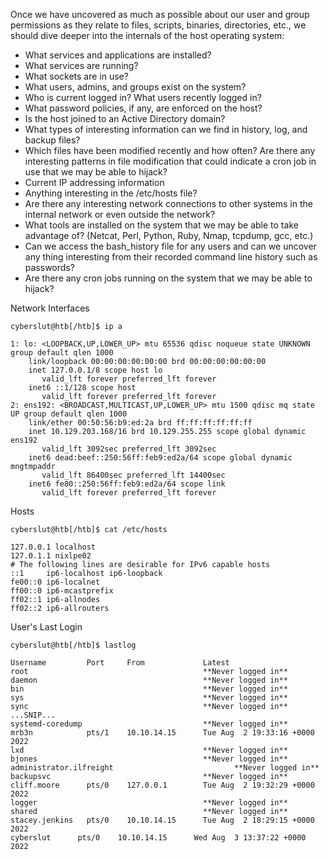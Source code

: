 Once we have uncovered as much as possible about our user and group permissions as they relate to files, scripts, binaries, directories, etc., we should dive deeper into the internals of the host operating system:

- What services and applications are installed?
- What services are running?
- What sockets are in use?
- What users, admins, and groups exist on the system?
- Who is current logged in? What users recently logged in?
- What password policies, if any, are enforced on the host?
- Is the host joined to an Active Directory domain?
- What types of interesting information can we find in history, log, and backup files?
- Which files have been modified recently and how often? Are there any interesting patterns in file modification that could indicate a cron job in use that we may be able to hijack?
- Current IP addressing information
- Anything interesting in the /etc/hosts file?
- Are there any interesting network connections to other systems in the internal network or even outside the network?
- What tools are installed on the system that we may be able to take advantage of? (Netcat, Perl, Python, Ruby, Nmap, tcpdump, gcc, etc.)
- Can we access the bash_history file for any users and can we uncover any thing interesting from their recorded command line history such as passwords?
- Are there any cron jobs running on the system that we may be able to hijack?

Network Interfaces

```shell-session
cyberslut@htb[/htb]$ ip a

1: lo: <LOOPBACK,UP,LOWER_UP> mtu 65536 qdisc noqueue state UNKNOWN group default qlen 1000
    link/loopback 00:00:00:00:00:00 brd 00:00:00:00:00:00
    inet 127.0.0.1/8 scope host lo
       valid_lft forever preferred_lft forever
    inet6 ::1/128 scope host 
       valid_lft forever preferred_lft forever
2: ens192: <BROADCAST,MULTICAST,UP,LOWER_UP> mtu 1500 qdisc mq state UP group default qlen 1000
    link/ether 00:50:56:b9:ed:2a brd ff:ff:ff:ff:ff:ff
    inet 10.129.203.168/16 brd 10.129.255.255 scope global dynamic ens192
       valid_lft 3092sec preferred_lft 3092sec
    inet6 dead:beef::250:56ff:feb9:ed2a/64 scope global dynamic mngtmpaddr 
       valid_lft 86400sec preferred_lft 14400sec
    inet6 fe80::250:56ff:feb9:ed2a/64 scope link 
       valid_lft forever preferred_lft forever
```

Hosts

```shell-session
cyberslut@htb[/htb]$ cat /etc/hosts

127.0.0.1 localhost
127.0.1.1 nixlpe02
# The following lines are desirable for IPv6 capable hosts
::1     ip6-localhost ip6-loopback
fe00::0 ip6-localnet
ff00::0 ip6-mcastprefix
ff02::1 ip6-allnodes
ff02::2 ip6-allrouters
```

User's Last Login

```shell-session
cyberslut@htb[/htb]$ lastlog

Username         Port     From             Latest
root                                       **Never logged in**
daemon                                     **Never logged in**
bin                                        **Never logged in**
sys                                        **Never logged in**
sync                                       **Never logged in**
...SNIP...
systemd-coredump                           **Never logged in**
mrb3n            pts/1    10.10.14.15      Tue Aug  2 19:33:16 +0000 2022
lxd                                        **Never logged in**
bjones                                     **Never logged in**
administrator.ilfreight                           **Never logged in**
backupsvc                                  **Never logged in**
cliff.moore      pts/0    127.0.0.1        Tue Aug  2 19:32:29 +0000 2022
logger                                     **Never logged in**
shared                                     **Never logged in**
stacey.jenkins   pts/0    10.10.14.15      Tue Aug  2 18:29:15 +0000 2022
cyberslut      pts/0    10.10.14.15      Wed Aug  3 13:37:22 +0000 2022                          
```

